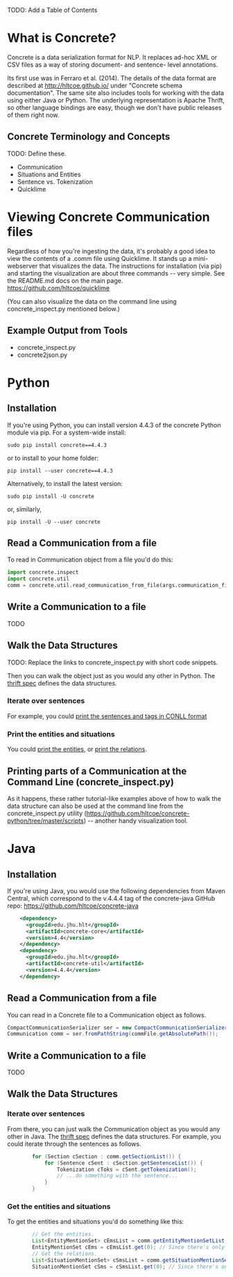TODO: Add a Table of Contents

# What is Concrete?

Concrete is a data serialization format for NLP. It replaces ad-hoc
XML or CSV files as a way of storing document- and sentence- level
annotations. 

Its first use was in Ferraro et al. (2014). The details of the data
format are described at http://hltcoe.github.io/ under "Concrete
schema documentation". The same site also includes tools for working
with the data using either Java or Python. The underlying
representation is Apache Thrift, so other language bindings are easy,
though we don't have public releases of them right now.

## Concrete Terminology and Concepts

TODO: Define these.

- Communication
- Situations and Entities
- Sentence vs. Tokenization
- Quicklime


# Viewing Concrete Communication files

Regardless of how you're ingesting the data, it's probably a good idea
to view the contents of a .comm file using Quicklime. It stands up a
mini-webserver that visualizes the data. The instructions for
installation (via pip) and starting the visualization are about three
commands -- very simple. See the README.md docs on the main page.
https://github.com/hltcoe/quicklime

(You can also visualize the data on the command line using
concrete_inspect.py mentioned below.)

## Example Output from Tools
- concrete_inspect.py
- concrete2json.py

# Python

## Installation

If you're using Python, you can install version 4.4.3 of the concrete Python module via pip.  For a system-wide install:

```
sudo pip install concrete==4.4.3
```

or to install to your home folder:

```
pip install --user concrete==4.4.3
```

Alternatively, to install the latest version:

```
sudo pip install -U concrete
```

or, similarly,

```
pip install -U --user concrete
```


## Read a Communication from a file

To read in Communication object from a file  you'd do this:

```python
import concrete.inspect 
import concrete.util
comm = concrete.util.read_communication_from_file(args.communication_file)
```

## Write a Communication to a file

TODO

## Walk the Data Structures

TODO: Replace the links to concrete_inspect.py with short code snippets.

Then you can walk the object just as you would any other in
Python. The [thrift
spec](http://hltcoe.github.io/concrete/communication.html) defines the
data structures. 

### Iterate over sentences

For example, you could [print the sentences and tags
in CONLL format](https://github.com/hltcoe/concrete-python/blob/master/concrete/inspect.py#L11)

### Print the entities and situations

You could [print the entities](https://github.com/hltcoe/concrete-python/blob/master/concrete/inspect.py#L72),
or [print the relations](https://github.com/hltcoe/concrete-python/blob/master/concrete/inspect.py#L165).

## Printing parts of a Communication at the Command Line (concrete_inspect.py)

As it happens, these rather tutorial-like examples above of how
to walk the data structure can also be used at the command line from
the concrete_inspect.py utility
(https://github.com/hltcoe/concrete-python/tree/master/scripts) --
another handy visualization tool.


# Java

## Installation

If you're using Java, you would use the following dependencies from Maven Central, which correspond to the v.4.4.4 tag of the concrete-java GitHub repo:
https://github.com/hltcoe/concrete-java

```xml
    <dependency>    
      <groupId>edu.jhu.hlt</groupId>
      <artifactId>concrete-core</artifactId>
      <version>4.4</version>
    </dependency>
    <dependency>
      <groupId>edu.jhu.hlt</groupId>
      <artifactId>concrete-util</artifactId>
      <version>4.4.4</version>
    </dependency>
```

## Read a Communication from a file

You can read in a Concrete file to a Communication object as follows. 

```java
CompactCommunicationSerializer ser = new CompactCommunicationSerializer();
Communication comm = ser.fromPathString(commFile.getAbsolutePath());
```

## Write a Communication to a file

TODO

## Walk the Data Structures

### Iterate over sentences

From there, you can just walk the Communication object as you would
any other in Java. The [thrift spec](http://hltcoe.github.io/concrete/communication.html) defines the data
structures. For example, you could iterate through the sentences as
follows.

```java
        for (Section cSection : comm.getSectionList()) {
            for (Sentence cSent : cSection.getSentenceList()) { 
                Tokenization cToks = cSent.getTokenization();
                // ...do something with the sentence...
            }
        }
```

### Get the entities and situations

To get the entities and situations you'd do something like this:

```java        
        // Get the entities.
        List<EntityMentionSet> cEmsList = comm.getEntityMentionSetList();
        EntityMentionSet cEms = cEmsList.get(0); // Since there's only one.
        // Get the relations.
        List<SituationMentionSet> cSmsList = comm.getSituationMentionSetList();
        SituationMentionSet cSms = cSmsList.get(0); // Since there's only one.
```
